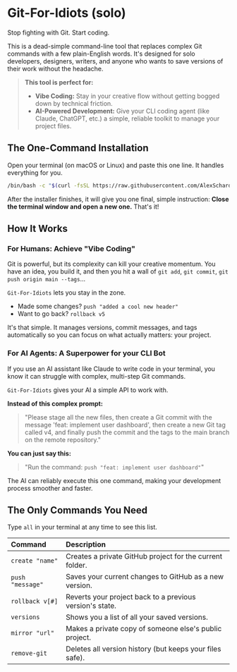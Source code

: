 # Git-For-Idiots (solo)

Stop fighting with Git. Start coding.

This is a dead-simple command-line tool that replaces complex Git commands with a few plain-English words. It's designed for solo developers, designers, writers, and anyone who wants to save versions of their work without the headache.

> **This tool is perfect for:**
> *   **Vibe Coding:** Stay in your creative flow without getting bogged down by technical friction.
> *   **AI-Powered Development:** Give your CLI coding agent (like Claude, ChatGPT, etc.) a simple, reliable toolkit to manage your project files.

## The One-Command Installation

Open your terminal (on macOS or Linux) and paste this one line. It handles everything for you.

```bash
/bin/bash -c "$(curl -fsSL https://raw.githubusercontent.com/AlexSchardin/Git-For-Idiots-solo/main/install.sh)"
```

After the installer finishes, it will give you one final, simple instruction: **Close the terminal window and open a new one.** That's it!

## How It Works

### For Humans: Achieve "Vibe Coding"

Git is powerful, but its complexity can kill your creative momentum. You have an idea, you build it, and then you hit a wall of `git add`, `git commit`, `git push origin main --tags`...

`Git-For-Idiots` lets you stay in the zone.

*   Made some changes? `push "added a cool new header"`
*   Want to go back? `rollback v5`

It's that simple. It manages versions, commit messages, and tags automatically so you can focus on what actually matters: your project.

### For AI Agents: A Superpower for your CLI Bot

If you use an AI assistant like Claude to write code in your terminal, you know it can struggle with complex, multi-step Git commands.

`Git-For-Idiots` gives your AI a simple API to work with.

**Instead of this complex prompt:**
> "Please stage all the new files, then create a Git commit with the message 'feat: implement user dashboard', then create a new Git tag called v4, and finally push the commit and the tags to the main branch on the remote repository."

**You can just say this:**
> "Run the command: `push "feat: implement user dashboard"`"

The AI can reliably execute this one command, making your development process smoother and faster.

## The Only Commands You Need

Type `all` in your terminal at any time to see this list.

| Command | Description |
| :--- | :--- |
| `create "name"` | Creates a private GitHub project for the current folder. |
| `push "message"` | Saves your current changes to GitHub as a new version. |
| `rollback v[#]` | Reverts your project back to a previous version's state. |
| `versions` | Shows you a list of all your saved versions. |
| `mirror "url"` | Makes a private copy of someone else's public project. |
| `remove-git` | Deletes all version history (but keeps your files safe). |
